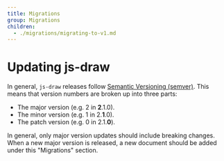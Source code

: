 ```yaml
---
title: Migrations
group: Migrations
children:
  - ./migrations/migrating-to-v1.md
---
```


# Updating js-draw

In general, `js-draw` releases follow [Semantic Versioning (semver)](https://github.com/semver/semver/blob/master/semver.md). This means that version numbers are broken up into three parts:

- The major version (e.g. 2 in **2**.1.0).
- The minor version (e.g. 1 in 2.**1**.0).
- The patch version (e.g. 0 in 2.1.**0**).

In general, only major version updates should include breaking changes. When a new major version is released, a new document should be added under this "Migrations" section.
